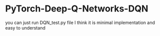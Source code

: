 # PyTorch-Deep-Q-Networks-DQN

you can just run DQN_test.py file
I think it is minimal implementation and easy to understand
